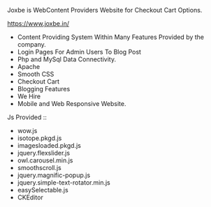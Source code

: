  Joxbe is WebContent Providers Website for Checkout Cart Options.

https://www.joxbe.in/

   * Content Providing System Within Many Features Provided by the company.
   * Login Pages For Admin Users To Blog Post
   * Php and MySql Data Connectivity.
   * Apache
   * Smooth CSS
   * Checkout Cart
   * Blogging Features
   * We Hire
   * Mobile and Web Responsive Website.
 
 Js Provided ::
 
   * wow.js
   * isotope.pkgd.js
   * imagesloaded.pkgd.js
   * jquery.flexslider.js
   * owl.carousel.min.js
   * smoothscroll.js
   * jquery.magnific-popup.js    
   * jquery.simple-text-rotator.min.js
   * easySelectable.js
   * CKEditor

